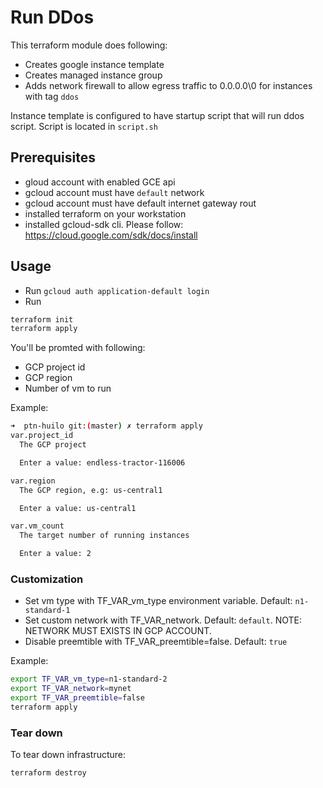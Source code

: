 # Run DDos
This terraform module does following:
- Creates google instance template
- Creates managed instance group
- Adds network firewall to allow egress traffic to 0.0.0.0\0 for instances with tag `ddos`

Instance template is configured to have startup script that will run ddos script. Script is located in `script.sh`

## Prerequisites
- gloud account with enabled GCE api
- gcloud account must have `default` network
- gcloud account must have default internet gateway rout
- installed terraform on your workstation
- installed gcloud-sdk cli. Please follow: https://cloud.google.com/sdk/docs/install

## Usage
- Run `gcloud auth application-default login`
- Run

```bash
terraform init
terraform apply
```

You'll be promted with following:
- GCP project id
- GCP region
- Number of vm to run

Example:
```bash
➜  ptn-huilo git:(master) ✗ terraform apply
var.project_id
  The GCP project

  Enter a value: endless-tractor-116006

var.region
  The GCP region, e.g: us-central1

  Enter a value: us-central1

var.vm_count
  The target number of running instances

  Enter a value: 2
```

### Customization

- Set vm type with TF_VAR_vm_type environment variable. Default: `n1-standard-1`
- Set custom network with TF_VAR_network. Default: `default`. NOTE: NETWORK MUST EXISTS IN GCP ACCOUNT.
- Disable preemtible with TF_VAR_preemtible=false. Default: `true`

Example:
```bash
export TF_VAR_vm_type=n1-standard-2
export TF_VAR_network=mynet
export TF_VAR_preemtible=false
terraform apply
```

### Tear down
To tear down infrastructure:
```bash
terraform destroy
```